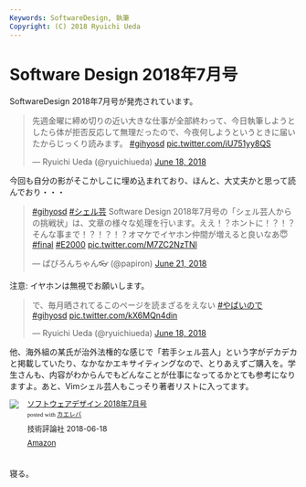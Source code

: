 ```yaml
---
Keywords: SoftwareDesign, 執筆
Copyright: (C) 2018 Ryuichi Ueda
---
```


# Software Design 2018年7月号

SoftwareDesign 2018年7月号が発売されています。

<blockquote class="twitter-tweet"><p lang="ja" dir="ltr">先週金曜に締め切りの近い大きな仕事が全部終わって、今日執筆しようとしたら体が拒否反応して無理だったので、今夜何しようというときに届いたからじっくり読みます。 <a href="https://twitter.com/hashtag/gihyosd?src=hash&amp;ref_src=twsrc%5Etfw">#gihyosd</a> <a href="https://t.co/iU751yy8QS">pic.twitter.com/iU751yy8QS</a></p>&mdash; Ryuichi Ueda (@ryuichiueda) <a href="https://twitter.com/ryuichiueda/status/1008663269689528320?ref_src=twsrc%5Etfw">June 18, 2018</a></blockquote> <script async src="https://platform.twitter.com/widgets.js" charset="utf-8"></script>

今回も自分の影がそこかしこに埋め込まれており、ほんと、大丈夫かと思って読んでおり・・・

<blockquote class="twitter-tweet" data-partner="tweetdeck"><p lang="ja" dir="ltr"><a href="https://twitter.com/hashtag/gihyosd?src=hash&amp;ref_src=twsrc%5Etfw">#gihyosd</a> <a href="https://twitter.com/hashtag/%E3%82%B7%E3%82%A7%E3%83%AB%E8%8A%B8?src=hash&amp;ref_src=twsrc%5Etfw">#シェル芸</a> Software Design 2018年7月号の「シェル芸人からの挑戦状」は、文章の様々な処理を行います。ええ！？ホントに！？！？そんな事まで！？！？！？オマケでイヤホン仲間が増えると良いなあ😇 <a href="https://twitter.com/hashtag/final?src=hash&amp;ref_src=twsrc%5Etfw">#final</a> <a href="https://twitter.com/hashtag/E2000?src=hash&amp;ref_src=twsrc%5Etfw">#E2000</a> <a href="https://t.co/M7ZC2NzTNl">pic.twitter.com/M7ZC2NzTNl</a></p>&mdash; ぱぴろんちゃん👓 (@papiron) <a href="https://twitter.com/papiron/status/1009636292508860416?ref_src=twsrc%5Etfw">June 21, 2018</a></blockquote>
<script async src="https://platform.twitter.com/widgets.js" charset="utf-8"></script>

注意: イヤホンは無視でお願いします。

<blockquote class="twitter-tweet"><p lang="ja" dir="ltr">で、毎月晒されてるこのページを読まざるをえない <a href="https://twitter.com/hashtag/%E3%82%84%E3%81%B0%E3%81%84%E3%81%AE%E3%81%A7?src=hash&amp;ref_src=twsrc%5Etfw">#やばいので</a> <a href="https://twitter.com/hashtag/gihyosd?src=hash&amp;ref_src=twsrc%5Etfw">#gihyosd</a> <a href="https://t.co/kX6MQn4din">pic.twitter.com/kX6MQn4din</a></p>&mdash; Ryuichi Ueda (@ryuichiueda) <a href="https://twitter.com/ryuichiueda/status/1008663744333824000?ref_src=twsrc%5Etfw">June 18, 2018</a></blockquote> <script async src="https://platform.twitter.com/widgets.js" charset="utf-8"></script>


他、海外組の某氏が治外法権的な感じで「若手シェル芸人」という字がデカデカと掲載していたり、なかなかエキサイティングなので、とりあえずご購入を。学生さんも、内容がわからんでもどんなことが仕事になってるかとても参考になりますよ。あと、Vimシェル芸人もこっそり著者リストに入ってます。

<div class="kaerebalink-box" style="text-align:left;padding-bottom:20px;font-size:small;zoom: 1;overflow: hidden;"><div class="kaerebalink-image" style="float:left;margin:0 15px 10px 0;"><a href="https://www.amazon.co.jp/exec/obidos/ASIN/B07CXDB7MV/ryuichiueda-22/" target="_blank" ><img src="https://images-fe.ssl-images-amazon.com/images/I/51uuzfHEQbL._SL160_.jpg" style="border: none;" /></a></div><div class="kaerebalink-info" style="line-height:120%;zoom: 1;overflow: hidden;"><div class="kaerebalink-name" style="margin-bottom:10px;line-height:120%"><a href="https://www.amazon.co.jp/exec/obidos/ASIN/B07CXDB7MV/ryuichiueda-22/" target="_blank" >ソフトウェアデザイン 2018年7月号</a><div class="kaerebalink-powered-date" style="font-size:8pt;margin-top:5px;font-family:verdana;line-height:120%">posted with <a href="https://kaereba.com" rel="nofollow" target="_blank">カエレバ</a></div></div><div class="kaerebalink-detail" style="margin-bottom:5px;"> 技術評論社 2018-06-18    </div><div class="kaerebalink-link1" style="margin-top:10px;"><div class="shoplinkamazon" style="display:inline;margin-right:5px"><a href="https://www.amazon.co.jp/gp/search?keywords=SoftwareDesign&__mk_ja_JP=%E3%82%AB%E3%82%BF%E3%82%AB%E3%83%8A&tag=ryuichiueda-22" target="_blank" >Amazon</a></div></div></div><div class="booklink-footer" style="clear: left"></div></div>


寝る。
